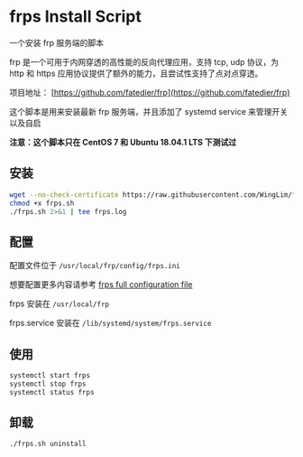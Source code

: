 # frps Install Script
一个安装 frp 服务端的脚本

frp 是一个可用于内网穿透的高性能的反向代理应用，支持 tcp, udp 协议，为 http 和 https 应用协议提供了额外的能力，且尝试性支持了点对点穿透。

项目地址： [https://github.com/fatedier/frp](https://github.com/fatedier/frp)

这个脚本是用来安装最新 frp 服务端，并且添加了 systemd service 来管理开关以及自启

**注意：这个脚本只在 CentOS 7 和 Ubuntu 18.04.1 LTS 下测试过**

## 安装

```bash
wget --no-check-certificate https://raw.githubusercontent.com/WingLim/frp_install_script/master/frps.sh
chmod +x frps.sh
./frps.sh 2>&1 | tee frps.log
```

## 配置

配置文件位于 ``/usr/local/frp/config/frps.ini``

想要配置更多内容请参考 [frps full configuration file](https://github.com/fatedier/frp/blob/master/conf/frps_full.ini)

frps 安装在 ``/usr/local/frp``

frps.service 安装在 ``/lib/systemd/system/frps.service``

## 使用

```bash
systemctl start frps
systemctl stop frps
systemctl status frps
```



## 卸载

```bash
./frps.sh uninstall
```
